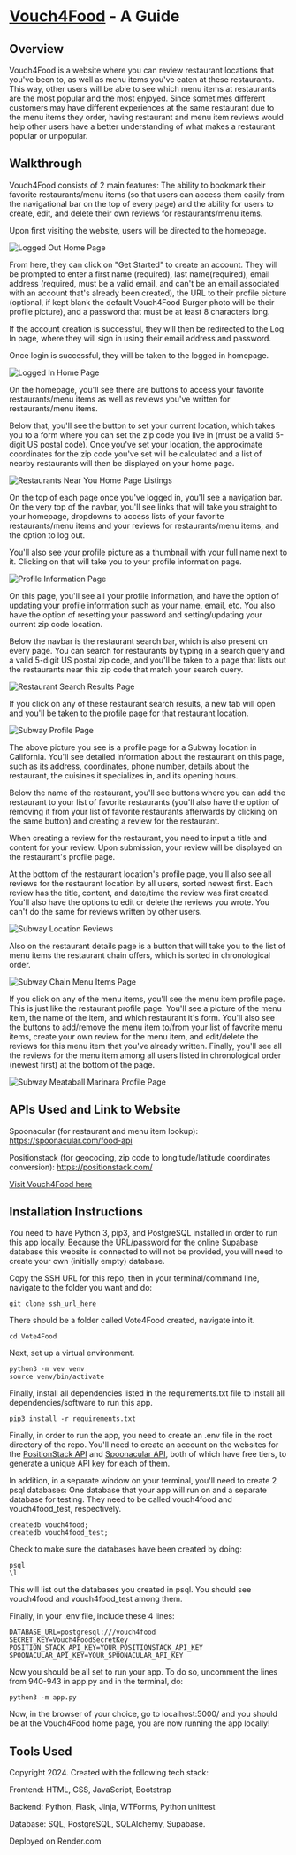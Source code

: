 # [Vouch4Food](https://vouch4food.onrender.com) - A Guide

## Overview

Vouch4Food is a website where you can review restaurant locations that you've been to, as well as menu items you've eaten at these
restaurants. This way, other users will be able to see which menu items at restaurants are the most popular and the most enjoyed.
Since sometimes different customers may have different experiences at the same restaurant due to the menu items they order, having
restaurant and menu item reviews would help other users have a better understanding of what makes a restaurant popular or unpopular.

## Walkthrough

Vouch4Food consists of 2 main features: The ability to bookmark their favorite restaurants/menu items (so that users can access them easily
from the navigational bar on the top of every page) and the ability for users to create, edit, and delete their own reviews for restaurants/menu items.

Upon first visiting the website, users will be directed to the homepage.

![Logged Out Home Page](/static/images/logged_out_home.png)

From here, they can click on "Get Started" to create an account. They will be prompted to enter a first name (required), last name(required), email address (required, must be a valid email, and can't be an email associated with an account that's already been created), the URL to their profile picture (optional, if kept blank the default Vouch4Food Burger photo will be their profile picture), and a password that must be at least 8 characters long.

If the account creation is successful, they will then be redirected to the Log In page, where they will sign in using their email address and password. 

Once login is successful, they will be taken to the logged in homepage.

![Logged In Home Page](/static/images/logged_in_home.png)

On the homepage, you'll see there are buttons to access your favorite restaurants/menu items as well as reviews you've written for restaurants/menu items. 

Below that, you'll see the button to set your current location, which takes you to a form where you can set the zip code you live in (must be a valid 5-digit US postal code). Once you've set your location, the approximate coordinates for the zip code you've set will be calculated and a list of nearby restaurants will then be displayed on your home page.

![Restaurants Near You Home Page Listings](/static/images/restaurants_near_you.png)

On the top of each page once you've logged in, you'll see a navigation bar. On the very top of the navbar, you'll see links that will take you straight to your homepage, dropdowns to access lists of your favorite restaurants/menu items and your reviews for restaurants/menu items, and the option to log out.

You'll also see your profile picture as a thumbnail with your full name next to it. Clicking on that will take you to your profile information page.

![Profile Information Page](/static/images/profile_info.png)

On this page, you'll see all your profile information, and have the option of updating your profile information such as your name, email, etc. You also have the option of resetting your password and setting/updating your current zip code location.

Below the navbar is the restaurant search bar, which is also present on every page. You can search for restaurants by typing in a search query and a valid 5-digit US postal zip code, and you'll be taken to a page that lists out the restaurants near this zip code that match your search query.

![Restaurant Search Results Page](/static/images/restaurant_search.png)

If you click on any of these restaurant search results, a new tab will open and you'll be taken to the profile page for that restaurant location.

![Subway Profile Page](/static/images/restaurant_details.png)

The above picture you see is a profile page for a Subway location in California. You'll see detailed information about the restaurant on this page, such as its address, coordinates, phone number, details about the restaurant, the cuisines it specializes in, and its opening hours.

Below the name of the restaurant, you'll see buttons where you can add the restaurant to your list of favorite restaurants (you'll also have the option of removing it from your list of favorite restaurants afterwards by clicking on the same button) and creating a review for the restaurant. 

When creating a review for the restaurant, you need to input a title and content for your review. Upon submission, your review will be displayed on the restaurant's profile page.

At the bottom of the restaurant location's profile page, you'll also see all reviews for the restaurant location by all users, sorted newest first. Each review has the title, content, and date/time the review was first created. You'll also have the options to edit or delete the reviews you wrote. You can't do the same for reviews written by other users.

![Subway Location Reviews](/static/images/restaurant_review.png)

Also on the restaurant details page is a button that will take you to the list of menu items the restaurant chain offers, which is sorted in chronological order.

![Subway Chain Menu Items Page ](/static/images/menu_item_search.png)

If you click on any of the menu items, you'll see the menu item profile page. This is just like the restaurant profile page. You'll see a picture of the menu item, the name of the item, and which restaurant it's form. You'll also see the buttons to add/remove the menu item to/from your list of favorite menu items, create your own review for the menu item, and edit/delete the reviews for this menu item that you've already written. Finally, you'll see all the reviews for the menu item among all users listed in chronological order (newest first) at the bottom of the page.

![Subway Meataball Marinara Profile Page](/static/images/menu_item_details_review.png)

## APIs Used and Link to Website

Spoonacular (for restaurant and menu item lookup): https://spoonacular.com/food-api

Positionstack (for geocoding, zip code to longitude/latitude coordinates conversion): https://positionstack.com/ 

[Visit Vouch4Food here](https://vouch4food.onrender.com)

## Installation Instructions

You need to have Python 3, pip3, and PostgreSQL installed in order to run this app locally. Because the URL/password for the online Supabase database this website is connected to will not be provided, you will need to create your own (initially empty) database.

Copy the SSH URL for this repo, then in your terminal/command line, navigate to the folder you want and do:

```
git clone ssh_url_here
```

There should be a folder called Vote4Food created, navigate into it.

```
cd Vote4Food
```

Next, set up a virtual environment.

```
python3 -m vev venv
source venv/bin/activate
```

Finally, install all dependencies listed in the requirements.txt file to install all dependencies/software to run this app.

```
pip3 install -r requirements.txt
```

Finally, in order to run the app, you need to create an .env file in the root directory of the repo. You'll need to create an account on the websites for the [PositionStack API](https://positionstack.com/) and [Spoonacular API](https://spoonacular.com/food-api), both of which have free tiers, to generate a unique API key for each of them. 

In addition, in a separate window on your terminal, you'll need to create 2 psql databases: One database that your app will run on and a separate database for testing. They need to be called vouch4food and vouch4food_test, respectively.

```
createdb vouch4food;
createdb vouch4food_test;
```

Check to make sure the databases have been created by doing:

```
psql
\l
```

This will list out the databases you created in psql. You should see vouch4food and vouch4food_test among them.

Finally, in your .env file, include these 4 lines:

```
DATABASE_URL=postgresql:///vouch4food
SECRET_KEY=Vouch4FoodSecretKey
POSITION_STACK_API_KEY=YOUR_POSITIONSTACK_API_KEY
SPOONACULAR_API_KEY=YOUR_SPOONACULAR_API_KEY
```

Now you should be all set to run your app. To do so, uncomment the lines from 940-943 in app.py and in the terminal, do:

```
python3 -m app.py
```

Now, in the browser of your choice, go to localhost:5000/ and you should be at the Vouch4Food home page, you are now running the app locally!

## Tools Used

Copyright 2024. Created with the following tech stack:

Frontend: HTML, CSS, JavaScript, Bootstrap

Backend: Python, Flask, Jinja, WTForms, Python unittest

Database: SQL, PostgreSQL, SQLAlchemy, Supabase.

Deployed on Render.com